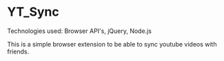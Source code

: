 # YT_Sync
Technologies used: Browser API's, jQuery, Node.js

This is a simple browser extension to be able to sync youtube videos with friends.
